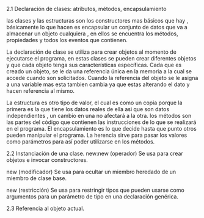 

2.1 Declaración de clases: atributos, métodos, encapsulamiento

las clases y las estructuras son los constructores mas básicos que hay , básicamente lo que hacen es encapsular un conjunto de datos que va a almacenar un objeto cualquiera , en ellos se encuentra los métodos, propiedades y todos los eventos que contienen.

La declaración de clase se utiliza para crear objetos al momento de ejecutarse el programa, en estas clases se pueden crear diferentes objetos y que cada objeto tenga sus características específicas.
Cada que es creado un objeto, se le da una referencia única en la memoria a la cual se accede cuando son solicitados.
Cuando la referencia del objeto se le asigna a una variable mas esta tambien cambia ya que estas alterando el dato y hacen referencia al mismo.

La estructura es otro tipo de valor, el cual es como un copia porque la primera es la que tiene los datos reales de ella asi que son datos independientes , un cambio en una no afectará a la otra.
los métodos son las partes del código que contienen las instrucciones de lo que se realizará en el programa.
El encapsulamiento es lo que decide hasta que punto otros pueden manipular el programa.
La herencia sirve para pasar los valores como parámetros para así poder utilizarse en los métodos.


   2.2 Instanciación de una clase.
   new:new (operador)
Se usa para crear objetos e invocar constructores.

new (modificador)
Se usa para ocultar un miembro heredado de un miembro de clase base.

new (restricción)
Se usa para restringir tipos que pueden usarse como argumentos para un parámetro de tipo en una declaración genérica.

2.3 Referencia al objeto actual.  


